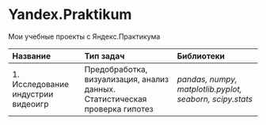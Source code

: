 # Yandex.Praktikum

Мои учебные проекты с Яндекс.Практикума

|Название                               |Тип задач                                                                            |Библиотеки                               |
|:--------------------------------------|:------------------------------------------------------------------------------------|:----------------------------------------|
|1. Исследование индустрии видеоигр|Предобработка, визуализация, анализ данных. Статистическая проверка гипотез|*pandas, numpy, matplotlib.pyplot, seaborn, scipy.stats*|
